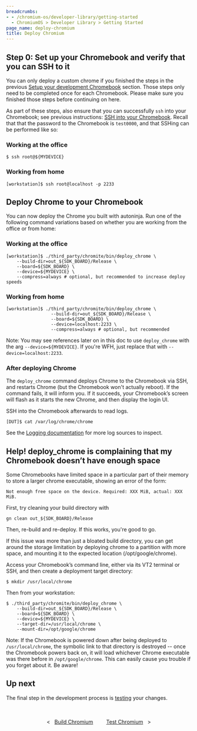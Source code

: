 ```yaml
---
breadcrumbs:
- - /chromium-os/developer-library/getting-started
  - ChromiumOS > Developer Library > Getting Started
page_name: deploy-chromium
title: Deploy Chromium
---
```


## Step 0: Set up your Chromebook and verify that you can SSH to it

You can only deploy a custom chrome if you finished the steps in the previous
[Setup your development Chromebook](../setup-chromebook) section. Those steps only
need to be completed once for each Chromebook. Please make sure you finished
those steps before continuing on here.

As part of these steps, also ensure that you can successfully `ssh` into your
Chromebook; see previous instructions:
[SSH into your Chromebook](../setup-chromebook#ssh-into-your-chromebook). Recall
that that the password to the Chromebook is `test0000`, and that SSHing can be
performed like so:

### Working at the office

```shell
$ ssh root@${MYDEVICE}
```

### Working from home

```shell
[workstation]$ ssh root@localhost -p 2233
```

## Deploy Chrome to your Chromebook

You can now deploy the Chrome you built with autoninja. Run one of the following
command variations based on whether you are working from the office or from
home:

### Working at the office

```shell
[workstation]$ ./third_party/chromite/bin/deploy_chrome \
    --build-dir=out_${SDK_BOARD}/Release \
    --board=${SDK_BOARD} \
    --device=${MYDEVICE} \
    --compress=always # optional, but recommended to increase deploy speeds
```

### Working from home

```shell
[workstation]$ ./third_party/chromite/bin/deploy_chrome \
                 --build-dir=out_${SDK_BOARD}/Release \
                 --board=${SDK_BOARD} \
                 --device=localhost:2233 \
                 --compress=always # optional, but recommended
```

Note: You may see references later on in this doc to use `deploy_chrome` with
the arg `--device=${MYDEVICE}`. If you're WFH, just replace that with
`--device=localhost:2233`.

### After deploying Chrome

The `deploy_chrome` command deploys Chrome to the Chromebook via SSH, and
restarts Chrome (but the Chromebook won't actually reboot). If the command
fails, it will inform you. If it succeeds, your Chromebook’s screen will flash
as it starts the new Chrome, and then display the login UI.

SSH into the Chromebook afterwards to read logs.

```shell
[DUT]$ cat /var/log/chrome/chrome
```

See the [Logging documentation](../../guides/logging/logging#viewing-logs) for
more log sources to inspect.

## Help! deploy_chrome is complaining that my Chromebook doesn’t have enough space

Some Chromebooks have limited space in a particular part of their memory to
store a larger chrome executable, showing an error of the form:

`Not enough free space on the device. Required: XXX MiB, actual: XXX MiB.`

First, try cleaning your build directory with

```shell
gn clean out_${SDK_BOARD}/Release
```

Then, re-build and re-deploy. If this works, you're good to go.

If this issue was more than just a bloated build directory, you can get around
the storage limitation by deploying chrome to a partition with more space, and
mounting it to the expected location (/opt/google/chrome).

Access your Chromebook’s command line, either via its VT2 terminal or SSH, and
then create a deployment target directory:

```shell
$ mkdir /usr/local/chrome
```

Then from your workstation:

```shell
$ ./third_party/chromite/bin/deploy_chrome \
    --build-dir=out_${SDK_BOARD}/Release \
    --board=${SDK_BOARD} \
    --device=${MYDEVICE} \
    --target-dir=/usr/local/chrome \
    --mount-dir=/opt/google/chrome
```

Note: If the Chromebook is powered down after being deployed to
`/usr/local/chrome`, the symbolic link to that directory is destroyed -- once
the Chromebook powers back on, it will load whichever Chrome executable was
there before in `/opt/google/chrome`. This can easily cause you trouble if you
forget about it. Be aware!

## Up next

The final step in the development process is [testing](../test-chromium) your
changes.

<div style="text-align: center; margin: 3rem 0 1rem 0;">
  <div style="margin: 0 1rem; display: inline-block;">
    <span style="margin-right: 0.5rem;"><</span>
    <a href="/chromium-os/developer-library/getting-started/build-chromium">Build Chromium</a>
  </div>
  <div style="margin: 0 1rem; display: inline-block;">
    <a href="/chromium-os/developer-library/getting-started/deploy-chromium">Test Chromium</a>
    <span style="margin-left: 0.5rem;">></span>
  </div>
</div>